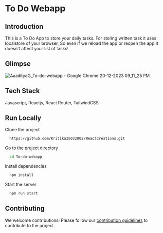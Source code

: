 
# To Do Webapp

## Introduction
This is a To Do App to store your daily tasks.
For storing written task it uses localstore of your browser, So even if we reload the app or reopen the app it doesn't affect your list of tasks!

## Glimpse
![AaadityaG_To-do-webapp - Google Chrome 20-12-2023 09_11_25 PM](https://github.com/AaadityaG/To-do-webapp/assets/114663382/b74f1763-ebf6-464f-8855-dd3f82813639)


## Tech Stack

Javascript, Reactjs, React Router, TailwindCSS





## Run Locally

Clone the project

```bash
  https://github.com/Kritika30032002/ReactCreations.git
```

Go to the project directory

```bash
  cd To-do-webapp
```

Install dependencies

```bash
  npm install
```

Start the server

```bash
  npm run start
```

## Contributing

We welcome contributions! Please follow our [contribution guidelines](CONTRIBUTING.md) to contribute to the project.




